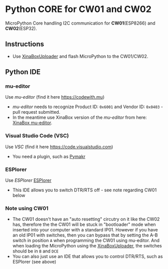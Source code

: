 # Python CORE for CW01 and CW02
MicroPython Core handling I2C communication for **CW01**(ESP8266) and **CW02**(ESP32).

## Instructions ##
- Use [XinaBoxUploader](https://github.com/xinabox/XinaBoxUploader/releases/latest) and flash MicroPython to the CW01/CW02.

## Python IDE ##

### mu-editor ###
Use *mu-editor* (find it here https://codewith.mu) 
- *mu-editor* needs to recognize Product ID: `0x6001` and Vendor ID: `0x0403` - pull request submitted.
- In the meantime use XinaBox version of the *mu-editor* from here: [XinaBox mu-editor](https://github.com/xinabox/mu-editor/releases/latest).

### Visual Studio Code (VSC) ###
Use *VSC* (find it here https://code.visualstudio.com)
- You need a plugin, such as [Pymakr](https://docs.pycom.io/pymakr/installation/vscode/)

### ESPlorer ###
Use *ESPlorer* [ESPlorer](https://github.com/xinabox/ESPlorer/releases/latest)
- This IDE allows you to switch DTR/RTS off - see note regarding CW01 below

### Note using CW01 ###
- The CW01 doesn't have an "auto resetting" circutry on it like the CW02 has, therefore the the CW01 will be stuck in "bootloader" mode when inserted into your computer with a standard IP01. However if you have an old IP01 with switches, then you can bypass that by setting the A-B switch in position `A` when programming the CW01 using mu-editor. And when loading the MicroPython using the [XinaBoxUploader](https://github.com/xinabox/XinaBoxUploader/releases/latest), the switches should be in `B` and `DCE`
- You can also just use an IDE that allows you to control DTR/RTS, such as ESPlorer (see above)

